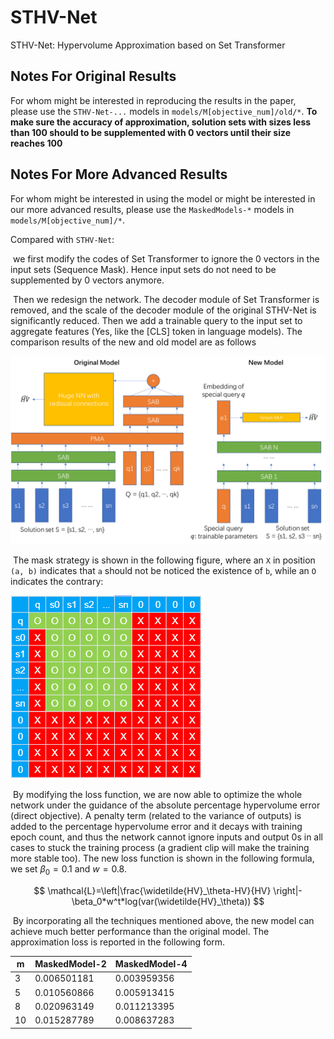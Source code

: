 # STHV-Net
STHV-Net: Hypervolume Approximation based on Set Transformer

## **Notes For Original Results**

For whom might be interested in reproducing the results in the paper, please use the `STHV-Net-...` models in `models/M[objective_num]/old/*`.  **To make sure the accuracy of approximation, solution sets with sizes less than 100 should to be supplemented with 0 vectors until their size reaches 100**

## Notes For More Advanced Results

For whom might be interested in using the model or might be interested in our more advanced results, please use the `MaskedModels-*` models in `models/M[objective_num]/*`.

Compared with `STHV-Net`:

​	 we first modify the codes of Set Transformer to ignore the 0 vectors in the input sets (Sequence Mask). Hence input sets do not need to be supplemented by 0 vectors anymore.

​	Then we redesign the network. The decoder module of Set Transformer is removed, and the scale of the decoder module of the original STHV-Net is significantly reduced. Then we add a trainable query to the input set to aggregate features (Yes, like the [CLS] token in language models). The comparison results of the new and old model are as follows



![image-20230428125323876](assets/p1.png)



​	The mask strategy is shown in the following figure, where an `X` in position `(a, b)` indicates that `a` should not be noticed the existence of `b`, while an `O` indicates the contrary:



![](assets/p2.png)



​	By modifying the loss function, we are now able to optimize the whole network under the guidance of the absolute percentage hypervolume error (direct objective). A penalty term (related to the variance of outputs) is added to the percentage hypervolume error and it decays with training epoch count, and thus the network cannot ignore inputs and output 0s in all cases to stuck the training process (a gradient clip will make the training more stable too). The new loss function is shown in the following formula, we set $\beta_0=0.1$ and $w=0.8$. 


$$
\mathcal{L}=\left|\frac{\widetilde{HV}_\theta-HV}{HV} \right|-\beta_0*w^t*log(var(\widetilde{HV}_\theta))
$$


​	By incorporating all the techniques mentioned above, the new model can achieve much better performance than the original model. The approximation loss is reported in the following form.

| m    | MaskedModel-2 | MaskedModel-4 |
| ---- | ------------- | ------------- |
| 3    | 0.006501181   | 0.003959356   |
| 5    | 0.010560866   | 0.005913415   |
| 8    | 0.020963149   | 0.011213395   |
| 10   | 0.015287789   | 0.008637283   |

